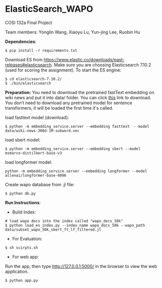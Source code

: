 # ElasticSearch_WAPO
COSI 132a Final Project

Team members: Yonglin Wang,  Xiaoyu Lu, Yun-jing Lee, Ruobin Hu



**Dependencies**: 

```
$ pip install -r requirements.txt
```

Download ES from https://www.elastic.co/downloads/past-releases#elasticsearch. Make sure you are choosing Elasticsearch 7.10.2 (used for scoring the assignment). To start the ES engine:

```shell
$ cd elasticsearch-7.10.2/
$ ./bin/elasticsearch
```

**Preparation:**
You need to download the pretrained fastText embedding on wiki news and put it into data/ folder. You can click [this](https://dl.fbaipublicfiles.com/fasttext/vectors-english/wiki-news-300d-1M-subword.vec.zip) link to download. You don’t need to download any pretrained model for sentence transformers, it will be loaded the first time it's called.

load fasttext model (download):

```shell
$ python -m embedding_service.server --embedding fasttext  --model data/wiki-news-300d-1M-subword.vec
```

load sbert model:

```shell
$ python -m embedding_service.server --embedding sbert --model msmarco-distilbert-base-v3
```

load longformer model:

```shell
python -m embedding_service.server --embedding longformer --model allenai/longformer-base-4096
```

Create wapo database from .jl file:

```shell
$ python db.py 
```

**Run Instructions**: 

- Build Index:

```shell
# load wapo docs into the index called "wapo_docs_50k"
$ python load_es_index.py --index_name wapo_docs_50k --wapo_path data/subset_wapo_50k_sbert_ft_lf_filtered.jl
```

- For Evaluation: 

```shell
$ sh scirpts.sh
```

- For web app:

Run the app,  then type http://127.0.0.1:5000/ in the browser to view the web application.

```shell
$ python app.py 
```


